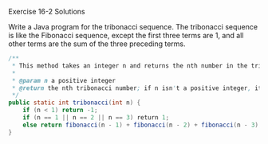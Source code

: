 Exercise 16-2 Solutions

Write a Java program for the tribonacci sequence. The tribonacci sequence is like the Fibonacci sequence, except the first three terms are 1, and all other terms are the sum of the three preceding terms.

```java
/** 
 * This method takes an integer n and returns the nth number in the tribonacci sequence.
 * 
 * @param n a positive integer
 * @return the nth tribonacci number; if n isn't a positive integer, it returns -1
 */
public static int tribonacci(int n) {
    if (n < 1) return -1;
    if (n == 1 || n == 2 || n == 3) return 1;
    else return fibonacci(n - 1) + fibonacci(n - 2) + fibonacci(n - 3);
}
```